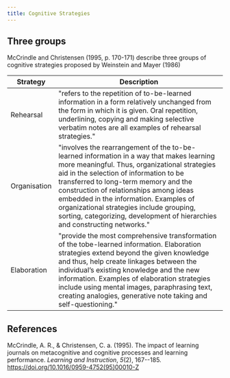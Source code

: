 ```yaml
---
title: Cognitive Strategies
---
```

## Three groups

McCrindle and Christensen (1995, p. 170-171) describe three groups of cognitive strategies proposed by Weinstein and Mayer (1986)

| Strategy | Description |
| --- | --- |
| Rehearsal | "refers to the repetition of to-be-learned information in a form relatively unchanged from the form in which it is given. Oral repetition, underlining, copying and making selective verbatim notes are all examples of rehearsal strategies." |
| Organisation | "involves the rearrangement of the to-be-learned information in a way that makes learning more meaningful. Thus, organizational strategies aid in the selection of information to be transferred to long-term memory and the construction of relationships among ideas embedded in the information. Examples of organizational strategies include grouping, sorting, categorizing, development of hierarchies and constructing networks." |
| Elaboration | "provide the most comprehensive transformation of the tobe-learned information. Elaboration strategies extend beyond the given knowledge and thus, help create linkages between the individual’s existing knowledge and the new information. Examples of elaboration strategies include using mental images, paraphrasing text, creating analogies, generative note taking and self-questioning." |


## References

McCrindle, A. R., & Christensen, C. a. (1995). The impact of learning journals on metacognitive and cognitive processes and learning performance. *Learning and Instruction*, *5*(2), 167--185. <https://doi.org/10.1016/0959-4752(95)00010-Z>